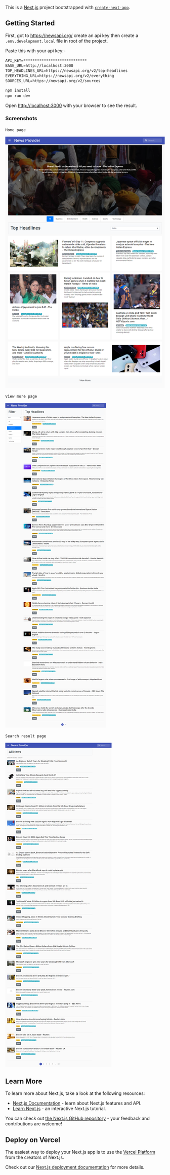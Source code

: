 This is a [Next.js](https://nextjs.org/) project bootstrapped with [`create-next-app`](https://github.com/vercel/next.js/tree/canary/packages/create-next-app).

## Getting Started

First, got to https://newsapi.org/ create an api key then create a `.env.development.local` file in root of the project.

Paste this with your api key:-

```
API_KEY=****************************
BASE_URL=http://localhost:3000
TOP_HEADLINES_URL=https://newsapi.org/v2/top-headlines
EVERYTHING_URL=https://newsapi.org/v2/everything
SOURCES_URL=https://newsapi.org/v2/sources
```

```bash
npm install
npm run dev
```

Open [http://localhost:3000](http://localhost:3000) with your browser to see the result.

### Screenshots

`Home page`

![home-page](/images/home.png)

`View more page`

![view-more](/images/more.png)

`Search result page`

![search-result](/images/search.png)

## Learn More

To learn more about Next.js, take a look at the following resources:

- [Next.js Documentation](https://nextjs.org/docs) - learn about Next.js features and API.
- [Learn Next.js](https://nextjs.org/learn) - an interactive Next.js tutorial.

You can check out [the Next.js GitHub repository](https://github.com/vercel/next.js/) - your feedback and contributions are welcome!

## Deploy on Vercel

The easiest way to deploy your Next.js app is to use the [Vercel Platform](https://vercel.com/import?utm_medium=default-template&filter=next.js&utm_source=create-next-app&utm_campaign=create-next-app-readme) from the creators of Next.js.

Check out our [Next.js deployment documentation](https://nextjs.org/docs/deployment) for more details.
